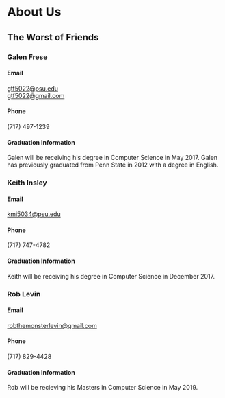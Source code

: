 # About Us
## The Worst of Friends
    
### Galen Frese
#### Email
gtf5022@psu.edu<br>
gtf5022@gmail.com<br>
  
#### Phone
(717) 497-1239

#### Graduation Information
Galen will be receiving his degree in Computer Science in May 2017.
Galen has previously graduated from Penn State in 2012 with a degree in English.

### Keith Insley
#### Email
kmi5034@psu.edu

#### Phone
(717) 747-4782

#### Graduation Information
Keith will be receiving his degree in Computer Science in December 2017.
  
### Rob Levin
#### Email
robthemonsterlevin@gmail.com

#### Phone
(717) 829-4428

#### Graduation Information
Rob will be recieving his Masters in Computer Science in May 2019.
